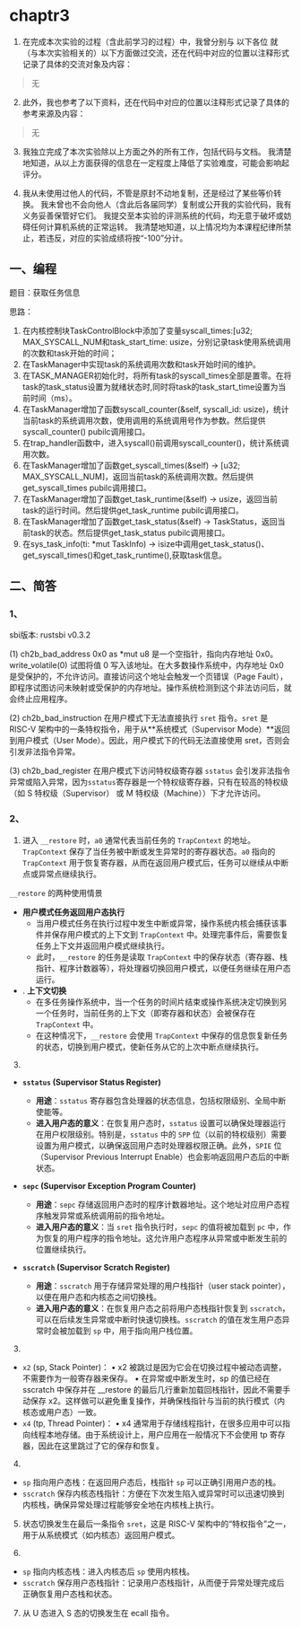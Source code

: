 # chaptr3

1. 在完成本次实验的过程（含此前学习的过程）中，我曾分别与 以下各位 就（与本次实验相关的）以下方面做过交流，还在代码中对应的位置以注释形式记录了具体的交流对象及内容：

> 无

2. 此外，我也参考了以下资料，还在代码中对应的位置以注释形式记录了具体的参考来源及内容：

> 无

3. 我独立完成了本次实验除以上方面之外的所有工作，包括代码与文档。 我清楚地知道，从以上方面获得的信息在一定程度上降低了实验难度，可能会影响起评分。

4. 我从未使用过他人的代码，不管是原封不动地复制，还是经过了某些等价转换。 我未曾也不会向他人（含此后各届同学）复制或公开我的实验代码，我有义务妥善保管好它们。 我提交至本实验的评测系统的代码，均无意于破坏或妨碍任何计算机系统的正常运转。 我清楚地知道，以上情况均为本课程纪律所禁止，若违反，对应的实验成绩将按“-100”分计。

## 一、编程

题目：获取任务信息

思路：
1. 在内核控制块TaskControlBlock中添加了变量syscall_times:[u32; MAX_SYSCALL_NUM和task_start_time: usize，分别记录task使用系统调用的次数和task开始的时间；
2. 在TaskManager中实现task的系统调用次数和task开始时间的维护。
3. 在TASK_MANAGER初始化时，将所有task的syscall_times全部是置零。在将task的task_status设置为就绪状态时,同时将task的task_start_time设置为当前时间（ms）。
4. 在TaskManager增加了函数syscall_counter(&self, syscall_id: usize)，统计当前task的系统调用次数，使用调用的系统调用号作为参数。然后提供syscall_counter() pubilc调用接口。
5. 在trap_handler函数中，进入syscall()前调用syscall_counter()，统计系统调用次数。
6.  在TaskManager增加了函数get_syscall_times(&self) -> [u32; MAX_SYSCALL_NUM]，返回当前task的系统调用次数。然后提供get_syscall_times pubilc调用接口。
7.  在TaskManager增加了函数get_task_runtime(&self) -> usize，返回当前task的运行时间。然后提供get_task_runtime pubilc调用接口。
8.  在TaskManager增加了函数get_task_status(&self) -> TaskStatus，返回当前task的状态。然后提供get_task_status pubilc调用接口。
9. 在sys_task_info(ti: *mut TaskInfo) -> isize中调用get_task_status()、get_syscall_times()和get_task_runtime(),获取task信息。

## 二、简答

### 1、
 sbi版本: rustsbi v0.3.2

(1) ch2b_bad_address 
0x0 as *mut u8 是一个空指针，指向内存地址 0x0。write_volatile(0) 试图将值 0 写入该地址。在大多数操作系统中，内存地址 0x0 是受保护的，不允许访问。直接访问这个地址会触发一个页错误（Page Fault），即程序试图访问未映射或受保护的内存地址。操作系统检测到这个非法访问后，就会终止应用程序。

(2) ch2b_bad_instruction
在用户模式下无法直接执行 `sret` 指令。`sret` 是 RISC-V 架构中的一条特权指令，用于从**系统模式（Supervisor Mode）**返回到用户模式（User Mode）。因此，用户模式下的代码无法直接使用 sret，否则会引发非法指令异常。

(3) ch2b_bad_register
在用户模式下访问特权级寄存器 `sstatus` 会引发非法指令异常或陷入异常，因为`sstatus`寄存器是一个特权级寄存器，只有在较高的特权级（如 S 特权级（Supervisor） 或 M 特权级（Machine））下才允许访问。

### 2、
1. 进入 `__restore` 时，`a0` 通常代表当前任务的 `TrapContext` 的地址。`TrapContext` 保存了当任务被中断或发生异常时的寄存器状态。`a0` 指向的 `TrapContext` 用于恢复寄存器，从而在返回用户模式后，任务可以继续从中断点或异常点继续执行。

`__restore` 的两种使用情景
-  **用户模式任务返回用户态执行**
   - 当用户模式任务在执行过程中发生中断或异常，操作系统内核会捕获该事件并保存用户模式的上下文到 `TrapContext` 中。处理完事件后，需要恢复任务上下文并返回用户模式继续执行。
   - 此时，`__restore` 的任务是读取 `TrapContext` 中的保存状态（寄存器、栈指针、程序计数器等），将处理器切换回用户模式，以便任务继续在用户态运行。
- . **上下文切换**
   - 在多任务操作系统中，当一个任务的时间片结束或操作系统决定切换到另一个任务时，当前任务的上下文（即寄存器和状态）会被保存在 `TrapContext` 中。
   - 在这种情况下，`__restore` 会使用 `TrapContext` 中保存的信息恢复新任务的状态，切换到用户模式，使新任务从它的上次中断点继续执行。

3. 
- **`sstatus` (Supervisor Status Register)**
   - **用途**：`sstatus` 寄存器包含处理器的状态信息，包括权限级别、全局中断使能等。
   - **进入用户态的意义**：在恢复用户态时，`sstatus` 设置可以确保处理器运行在用户权限级别。特别是，`sstatus` 中的 `SPP` 位（以前的特权级别）需要设置为用户模式，以确保返回用户态时处理器权限正确。此外，`SPIE` 位（Supervisor Previous Interrupt Enable）也会影响返回用户态后的中断状态。
   
-  **`sepc` (Supervisor Exception Program Counter)**
   - **用途**：`sepc` 存储返回用户态时的程序计数器地址。这个地址对应用户态程序触发异常或系统调用前的指令地址。
   - **进入用户态的意义**：当 `sret` 指令执行时，`sepc` 的值将被加载到 `pc` 中，作为恢复的用户程序的指令地址。这允许用户态程序从异常或中断发生前的位置继续执行。

-  **`sscratch` (Supervisor Scratch Register)**
   - **用途**：`sscratch` 用于存储异常处理的用户栈指针（user stack pointer），以便在用户态和内核态之间切换栈。
   - **进入用户态的意义**：在恢复用户态之前将用户态栈指针恢复到 `sscratch`，可以在后续发生异常或中断时快速切换栈。`sscratch` 的值在发生用户态异常时会被加载到 `sp` 中，用于指向用户栈位置。

3. 
- `x2` (sp, Stack Pointer)：
	•	x2 被跳过是因为它会在切换过程中被动态调整，不需要作为一般寄存器来保存。
	•	在异常或中断发生时，sp 的值已经在 sscratch 中保存并在 __restore 的最后几行重新加载回栈指针，因此不需要手动保存 x2。这样做可以避免重复操作，并确保栈指针与当前的执行模式（内核态或用户态）一致。
- `x4` (tp, Thread Pointer)：
	•	x4 通常用于存储线程指针，在很多应用中可以指向线程本地存储。由于系统设计上，用户应用在一般情况下不会使用 tp 寄存器，因此在这里跳过了它的保存和恢复。

4.
- `sp` 指向用户态栈：在返回用户态后，栈指针 `sp` 可以正确引用用户态的栈。
- `sscratch` 保存内核态栈指针：方便在下次发生陷入或异常时可以迅速切换到内核栈，确保异常处理过程能够安全地在内核栈上执行。

5. 状态切换发生在最后一条指令 `sret`，这是 RISC-V 架构中的“特权指令”之一，用于从系统模式（如内核态）返回用户模式。

6. 
- `sp` 指向内核态栈：进入内核态后 `sp` 使用内核栈。
- `sscratch` 保存用户态栈指针：记录用户态栈指针，从而便于异常处理完成后正确恢复用户态栈和状态。

7. 从 U 态进入 S 态的切换发生在 ecall 指令。